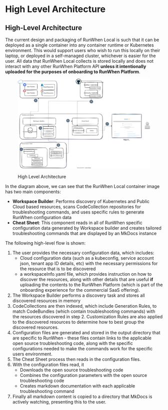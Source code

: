 # High Level Architecture

## High-Level Architecture

The current design and packaging of RunWhen Local is such that it can be deployed as a single container into any container runtime or Kubernetes environment. This would support users who wish to run this locally on their laptop, or deployed in a self-managed cluster, whichever is easier for the user. All data that RunWhen Local collects is stored locally and does not interact with any other RunWhen Platform API **unless it intentionally uploaded for the purposes of onboarding to RunWhen Platform**.

<figure><img src=".gitbook/assets/high-level.drawio.svg" alt=""><figcaption><p>High Level Architecture</p></figcaption></figure>

In the diagram above, we can see that the RunWhen Local container image has two main components:

* **Workspace Builder**: Performs discovery of Kubernetes and Public Cloud based resources, scans CodeCollection repositories for troubleshooting commands, and uses specific rules to generate RunWhen configuration data
* **Cheat Sheet**: This component reads in all of RunWhen specific configuration data generated by Workspace builder and creates tailored troubleshooting commands that are displayed by an MkDocs instance

The following high-level flow is shown:

1. The user provides the necessary configuration data, which includes:
   * Cloud configuration data (such as a kubeconfig, service account json, tenant app ID details, etc) with the necessary permissions for the resource that is to be discovered
   * a workspaceInfo.yaml file, which provides instruction on how to discover the resources, along with other details that are useful **if** uploading the contents to the RunWhen Platform (which is part of the onboarding experience for the commercial SaaS offering).
2. The Workspace Builder performs a discovery task and stores all discovered resources in memory
3. CodeCollections are then indexed, which include Generation Rules, to match CodeBundles (which contain troubleshooting commands) with the resources discovered in step 2.  Customization Rules are also applied to the discovered resources to determine how to best group the discovered resources.&#x20;
4. Configuration files are generated and stored in the output directory that are specific to RunWhen - these files contain links to the applicable open source troubleshooting code, along with the specific configurations needed to make the commands work for the specific users environment.
5. The Cheat Sheet process then reads in the configuration files.
6. With the configuration files read, it
   * Downloads the open source troubleshooting code
   * Combines the configuration parameters with the open source troubleshooting code
   * Creates markdown documentation with each applicable troubleshooting command
7. Finally all markdown content is copied to a directory that MkDocs is actively watching, presenting this to the user.
